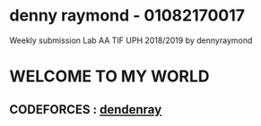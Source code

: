 # denny raymond - 01082170017

Weekly submission Lab AA TIF UPH 2018/2019 by dennyraymond
# WELCOME TO MY WORLD

## CODEFORCES : [dendenray](http://codeforces.com/profile/dendenray)

